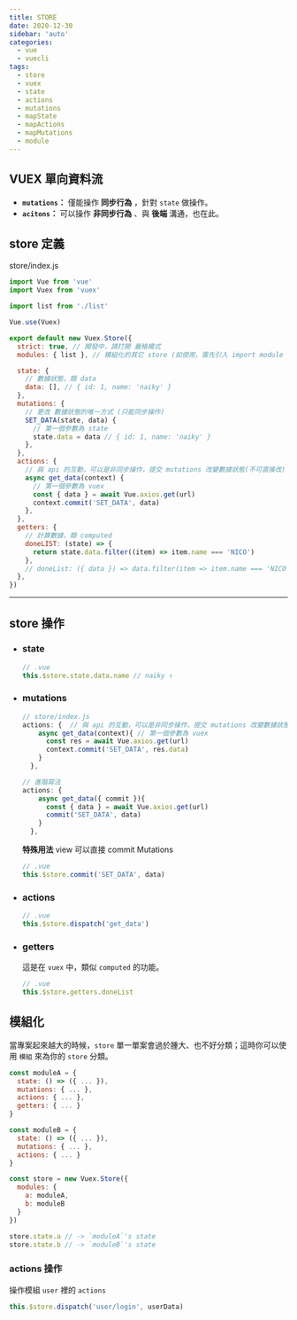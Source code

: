 ```yaml
---
title: STORE
date: 2020-12-30
sidebar: 'auto'
categories:
  - vue
  - vuecli
tags:
  - store
  - vuex
  - state
  - actions
  - mutations
  - mapState
  - mapActions
  - mapMutations
  - module
---
```


## VUEX 單向資料流

- **`mutations`：** 僅能操作 **同步行為** ，針對 `state` 做操作。
- **`acitons`：**
  可以操作 **非同步行為** 、與 **後端** 溝通，也在此。
  <img :src="$withBase('/img/vuexFlow.png')" >

## store 定義

store/index.js

```js
import Vue from 'vue'
import Vuex from 'vuex'

import list from './list'

Vue.use(Vuex)

export default new Vuex.Store({
  strict: true, // 開發中，請打開 嚴格模式
  modules: { list }, // 模組化的其它 store (如使用，需先引入 import module form './module')

  state: {
    // 數據狀態，類 data
    data: [], // { id: 1, name: 'naiky' }
  },
  mutations: {
    // 更改 數據狀態的唯一方式 (只能同步操作)
    SET_DATA(state, data) {
      // 第一個參數為 state
      state.data = data // { id: 1, name: 'naiky' }
    },
  },
  actions: {
    // 與 api 的互動，可以是非同步操作，提交 mutations 改變數據狀態(不可直接改)
    async get_data(context) {
      // 第一個參數為 vuex
      const { data } = await Vue.axios.get(url)
      context.commit('SET_DATA', data)
    },
  },
  getters: {
    // 計算數據，類 computed
    doneLIST: (state) => {
      return state.data.filter((item) => item.name === 'NICO')
    },
    // doneList: ({ data }) => data.filter(item => item.name === 'NICO')
  },
})
```

---

## store 操作

- ### state

  ```js
  // .vue
  this.$store.state.data.name // naiky ↑
  ```

- ### mutations

  ```js
  // store/index.js
  actions: {  // 與 api 的互動，可以是非同步操作，提交 mutations 改變數據狀態(不可直接改)
      async get_data(context){ // 第一個參數為 vuex
        const res = await Vue.axios.get(url)
        context.commit('SET_DATA', res.data)
      }
    },

  // 進階寫法
  actions: {
      async get_data({ commit }){
        const { data } = await Vue.axios.get(url)
        commit('SET_DATA', data)
      }
    },
  ```

  **特殊用法** view 可以直接 commit Mutations

  ```js
  // .vue
  this.$store.commit('SET_DATA', data)
  ```

- ### actions

  ```js
  // .vue
  this.$store.dispatch('get_data')
  ```

- ### getters

  這是在 `vuex` 中，類似 `computed` 的功能。

  ```js
  // .vue
  this.$store.getters.doneList
  ```

## 模組化

當專案起來越大的時候，`store` 單一單案會過於腫大、也不好分類；這時你可以使用 `模組` 來為你的 `store` 分類。

```js
const moduleA = {
  state: () => ({ ... }),
  mutations: { ... },
  actions: { ... },
  getters: { ... }
}

const moduleB = {
  state: () => ({ ... }),
  mutations: { ... },
  actions: { ... }
}

const store = new Vuex.Store({
  modules: {
    a: moduleA,
    b: moduleB
  }
})

store.state.a // -> `moduleA`'s state
store.state.b // -> `moduleB`'s state
```

### actions 操作

操作模組 `user` 裡的 `actions`

```js
this.$store.dispatch('user/login', userData)
```
